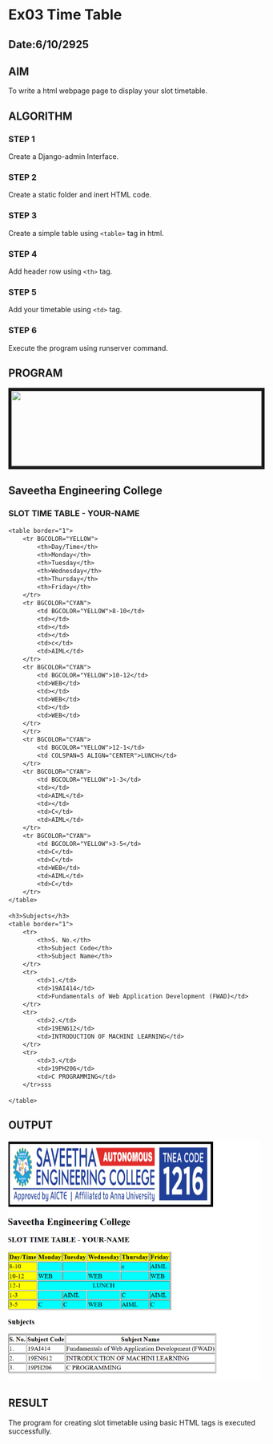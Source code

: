 # Ex03 Time Table
## Date:6/10/2925

## AIM
To write a html webpage page to display your slot timetable.

## ALGORITHM
### STEP 1
Create a Django-admin Interface.

### STEP 2
Create a static folder and inert HTML code.

### STEP 3
Create a simple table using ```<table>``` tag in html.

### STEP 4
Add header row using ```<th>``` tag.

### STEP 5
Add your timetable using ```<td>``` tag.

### STEP 6
Execute the program using runserver command.

## PROGRAM
<!DOCTYPE html>
<html>
<head>
    <title>Slot Time Table - karthiga sri</title>
</head>
<body>
    <IMG SRC="/static/logo.png"HEIGHT="150"WIDTH="500"BORDER=6>
    <h2>Saveetha Engineering College</h2>
    <h3>SLOT TIME TABLE - YOUR-NAME</h3>

    <table border="1">
        <tr BGCOLOR="YELLOW">
            <th>Day/Time</th>
            <th>Monday</th>
            <th>Tuesday</th>
            <th>Wednesday</th>
            <th>Thursday</th>
            <th>Friday</th>
        </tr>
        <tr BGCOLOR="CYAN">
            <td BGCOLOR="YELLOW">8-10</td>
            <td></td>
            <td></td>
            <td></td>
            <td>c</td>
            <td>AIML</td>
        </tr>
        <tr BGCOLOR="CYAN">
            <td BGCOLOR="YELLOW">10-12</td>
            <td>WEB</td>
            <td></td>
            <td>WEB</td>
            <td></td>
            <td>WEB</td>
        </tr>
        </tr>
        <tr BGCOLOR="CYAN">
            <td BGCOLOR="YELLOW">12-1</td>
            <td COLSPAN=5 ALIGN="CENTER">LUNCH</td>
        </tr>
        <tr BGCOLOR="CYAN">
            <td BGCOLOR="YELLOW">1-3</td>
            <td></td>
            <td>AIML</td>
            <td></td>
            <td>C</td>
            <td>AIML</td>
        </tr>
        <tr BGCOLOR="CYAN">
            <td BGCOLOR="YELLOW">3-5</td>
            <td>C</td>
            <td>C</td>
            <td>WEB</td>
            <td>AIML</td>
            <td>C</td>
        </tr>
    </table>

    <h3>Subjects</h3>
    <table border="1">
        <tr>
            <th>S. No.</th>
            <th>Subject Code</th>
            <th>Subject Name</th>
        </tr>
        <tr>
            <td>1.</td>
            <td>19AI414</td>
            <td>Fundamentals of Web Application Development (FWAD)</td>
        </tr>
        <tr>
            <td>2.</td>
            <td>19EN612</td>
            <td>INTRODUCTION OF MACHINI LEARNING</td>
        </tr>
        <tr>
            <td>3.</td>
            <td>19PH206</td>
            <td>C PROGRAMMING</td>
        </tr>sss
        
    </table>
</body>
</html>

## OUTPUT
![alt text](<Screenshot 2025-10-06 141430.png>)

## RESULT
The program for creating slot timetable using basic HTML tags is executed successfully.
